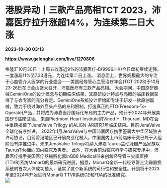 # 港股异动丨三款产品亮相TCT 2023，沛嘉医疗拉升涨超14%，为连续第二日大涨

**2023-10-30 03:13**

**https://www.gelonghui.com/live/1270806**

格隆汇10月30日｜上周五收涨近9%的沛嘉医疗-B(9996.HK)今日盘初继续走强，一度涨超11%至7.33港元，为连续第二日上涨。 消息面上，世界规模最大的专注于心血管介入医学的行业盛会——美国经导管心血管治疗年会(TCT 2023)于10月23-26日在旧金山盛大召开，沛嘉医疗有三款产品亮相。 大会期间，中国原研器械GeminiOne的设计概念与初期临床结果，其原研设计特点与亮眼的临床数据获得了与会专家的充分肯定。GeminiOne系统设计伊始即专注于研发一款原创器械，致力于绕过海外巨头产品的专利限制，打造真正的FTO(Freedom-To-Operate)产品，并将成为沛嘉医疗国际化布局的主力产品，预计于2024年开展美国EFS临床试验。 来自Piedmont Heart Institute的Vinod H. Thourani, MD在会中重磅揭幕了JenaValve Trilogy 的ALIGN-AR研究1年临床结果。目前JenaValve全球化有序推进， 2022年1月JenaValve与中国沛嘉医疗携手签署大中华区域独占许可协议，目前香港地区已开展商业化植入，中国国内上市前临床研究已处于入组阶段有序推进中，未来JenaValve Trilogy将纳入沛嘉Taurus主动脉瓣产品家族以TaurusTrio面向国内临床及患者。 此外，在大会前沿临床科学与研究专场中，沛嘉医疗携手美国医疗器械孵化器inQB8 Medical带来创新经导管三尖瓣置换(TTVR)系统MonarQ的最新研究进展。据悉，MonarQ全新一代经导管三尖瓣置换系统的首次人体成功植入，证实了这个新系统的可行性和安全性。计划将于2023年至2024年开始进行MonarQ TTVR系统CE和FDA的批准研究。  
![](https://img5.gelonghui.com/live/f369c-6309943b-02d3-40cb-a810-36aafb35fdb6.jpg)